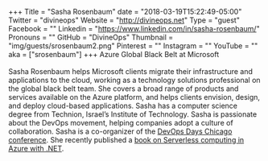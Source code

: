 +++
Title = "Sasha Rosenbaum"
date = "2018-03-19T15:22:49-05:00"
Twitter = "divineops"
Website = "http://divineops.net"
Type = "guest"
Facebook = ""
Linkedin = "https://www.linkedin.com/in/sasha-rosenbaum/"
Pronouns = ""
GitHub = "DivineOps"
Thumbnail = "img/guests/srosenbaum2.png"
Pinterest = ""
Instagram = ""
YouTube = ""
aka = ["srosenbaum"]
+++
Azure Global Black Belt at Microsoft<br /><br />Sasha Rosenbaum helps Microsoft clients migrate their infrastructure and applications to the cloud, working as a technology solutions professional on the global black belt team. She covers a broad range of products and services available on the Azure platform, and helps clients envision, design, and deploy cloud-based applications. Sasha has a computer science degree from Technion, Israel’s Institute of Technology. Sasha is passionate about the DevOps movement, helping companies adopt a culture of collaboration. Sasha is a co-organizer of the [DevOps Days Chicago conference](https://www.devopsdayschi.org). She recently published a [book on Serverless computing in Azure with .NET](https://www.amazon.com/Serverless-computing-Azure-NET-deployment/dp/1787288390).
